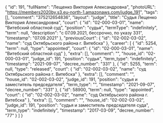{
    "id": 191,
    "fullName": "Лещенко Виктория Александровна",
    "photoURL": "https://members2020by.s3.eu-north-1.amazonaws.com/judge_191",
    "tags": [],
    "comment": "375212654836",
    "layout": "judge",
    "title": "Судья Лещенко Виктория Александровна",
    "court": {
        "id": "02-000-03-01",
        "name": "Витебский областной суд",
        "position": "судья",
        "termType": "indefinitely",
        "term": null,
        "description": "c 07.09.2021, бессрочно, по указу 331",
        "timestamp": "07.09.2021"
    },
    "previousCourt": {
        "id": "02-002-03-02",
        "name": "суд Октябрьского района г. Витебска"
    },
    "career": [
        {
            "id": 5254,
            "term": null,
            "type": "appointed",
            "court": {
                "id": "02-000-03-01",
                "name": "Витебский областной суд"
            },
            "extra": [],
            "comment": "",
            "house_id": "02-000-03-01",
            "judge_id": 191,
            "position": "судья",
            "term_type": "indefinitely",
            "timestamp": "2021-09-07",
            "decree_number": "331"
        },
        {
            "id": 5255,
            "term": null,
            "type": "released",
            "court": {
                "id": "02-002-03-02",
                "name": "суд Октябрьского района г. Витебска"
            },
            "extra": [],
            "comment": "",
            "house_id": "02-002-03-02",
            "judge_id": 191,
            "position": "судья и заместитель председателя",
            "term_type": "",
            "timestamp": "2021-09-07",
            "decree_number": "331"
        },
        {
            "id": 58900,
            "term": null,
            "type": "appointed",
            "court": {
                "id": "02-002-03-02",
                "name": "суд Октябрьского района г. Витебска"
            },
            "extra": [],
            "comment": "",
            "house_id": "02-002-03-02",
            "judge_id": 191,
            "position": "судья и заместитель председателя суда",
            "term_type": "indefinitely",
            "timestamp": "2017-03-09",
            "decree_number": "77"
        }
    ]
}
